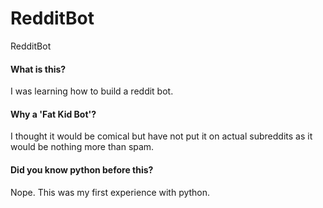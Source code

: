 # RedditBot
RedditBot

<h4>What is this?</h4>
<p>I was learning how to build a reddit bot.</p>

<h4>Why a 'Fat Kid Bot'?</h4>
<p>I thought it would be comical but have not put it on actual subreddits as it would be nothing more than spam.</p>

<h4>Did you know python before this?</h4>
<p>Nope. This was my first experience with python.</p>
